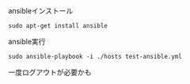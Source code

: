 ansibleインストール
```
sudo apt-get install ansible
```

ansible実行
```
sudo ansible-playbook -i ./hosts test-ansible.yml 
```



一度ログアウトが必要かも

